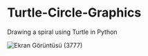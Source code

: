 # Turtle-Circle-Graphics
Drawing a spiral using Turtle in Python

![Ekran Görüntüsü (3777)](https://github.com/bbetulcavusoglu/Turtle-Circle-Graphics/assets/100470770/c251239d-a3b2-4666-a4ae-f5cf619ef002)
